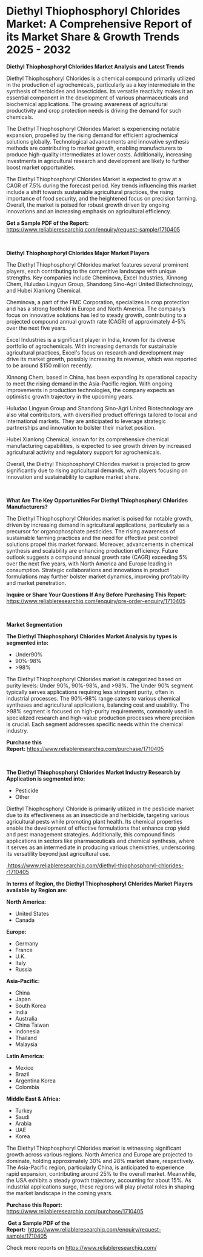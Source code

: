 <p><h1>Diethyl Thiophosphoryl Chlorides Market: A Comprehensive Report of its Market Share & Growth Trends 2025 - 2032</h1></p><p><strong>Diethyl Thiophosphoryl Chlorides Market Analysis and Latest Trends</strong></p>
<p><p>Diethyl Thiophosphoryl Chlorides is a chemical compound primarily utilized in the production of agrochemicals, particularly as a key intermediate in the synthesis of herbicides and insecticides. Its versatile reactivity makes it an essential component in the development of various pharmaceuticals and biochemical applications. The growing awareness of agricultural productivity and crop protection needs is driving the demand for such chemicals.</p><p>The Diethyl Thiophosphoryl Chlorides Market is experiencing notable expansion, propelled by the rising demand for efficient agrochemical solutions globally. Technological advancements and innovative synthesis methods are contributing to market growth, enabling manufacturers to produce high-quality intermediates at lower costs. Additionally, increasing investments in agricultural research and development are likely to further boost market opportunities.</p><p>The Diethyl Thiophosphoryl Chlorides Market is expected to grow at a CAGR of 7.5% during the forecast period. Key trends influencing this market include a shift towards sustainable agricultural practices, the rising importance of food security, and the heightened focus on precision farming. Overall, the market is poised for robust growth driven by ongoing innovations and an increasing emphasis on agricultural efficiency.</p></p>
<p><strong>Get a Sample PDF of the Report:&nbsp;</strong> <a href="https://www.reliableresearchiq.com/enquiry/request-sample/1710405?utm_campaign=2456&utm_medium=2&utm_source=Github&utm_content=ia&utm_term=27032025&utm_id=diethyl-thiophosphoryl-chlorides">https://www.reliableresearchiq.com/enquiry/request-sample/1710405</a></p>
<p>&nbsp;</p>
<p><strong>Diethyl Thiophosphoryl Chlorides Major Market Players</strong></p>
<p><p>The Diethyl Thiophosphoryl Chlorides market features several prominent players, each contributing to the competitive landscape with unique strengths. Key companies include Cheminova, Excel Industries, Xinnong Chem, Huludao Lingyun Group, Shandong Sino-Agri United Biotechnology, and Hubei Xianlong Chemical.</p><p>Cheminova, a part of the FMC Corporation, specializes in crop protection and has a strong foothold in Europe and North America. The company’s focus on innovative solutions has led to steady growth, contributing to a projected compound annual growth rate (CAGR) of approximately 4-5% over the next five years. </p><p>Excel Industries is a significant player in India, known for its diverse portfolio of agrochemicals. With increasing demands for sustainable agricultural practices, Excel's focus on research and development may drive its market growth, possibly increasing its revenue, which was reported to be around $150 million recently.</p><p>Xinnong Chem, based in China, has been expanding its operational capacity to meet the rising demand in the Asia-Pacific region. With ongoing improvements in production technologies, the company expects an optimistic growth trajectory in the upcoming years.</p><p>Huludao Lingyun Group and Shandong Sino-Agri United Biotechnology are also vital contributors, with diversified product offerings tailored to local and international markets. They are anticipated to leverage strategic partnerships and innovation to bolster their market position.</p><p>Hubei Xianlong Chemical, known for its comprehensive chemical manufacturing capabilities, is expected to see growth driven by increased agricultural activity and regulatory support for agrochemicals.</p><p>Overall, the Diethyl Thiophosphoryl Chlorides market is projected to grow significantly due to rising agricultural demands, with players focusing on innovation and sustainability to capture market share.</p></p>
<p>&nbsp;</p>
<p><strong>What Are The Key Opportunities For Diethyl Thiophosphoryl Chlorides Manufacturers?</strong></p>
<p><p>The Diethyl Thiophosphoryl Chlorides market is poised for notable growth, driven by increasing demand in agricultural applications, particularly as a precursor for organophosphate pesticides. The rising awareness of sustainable farming practices and the need for effective pest control solutions propel this market forward. Moreover, advancements in chemical synthesis and scalability are enhancing production efficiency. Future outlook suggests a compound annual growth rate (CAGR) exceeding 5% over the next five years, with North America and Europe leading in consumption. Strategic collaborations and innovations in product formulations may further bolster market dynamics, improving profitability and market penetration.</p></p>
<p><strong>Inquire or Share Your Questions If Any Before Purchasing This Report:</strong> <a href="https://www.reliableresearchiq.com/enquiry/pre-order-enquiry/1710405?utm_campaign=2456&utm_medium=2&utm_source=Github&utm_content=ia&utm_term=27032025&utm_id=diethyl-thiophosphoryl-chlorides">https://www.reliableresearchiq.com/enquiry/pre-order-enquiry/1710405</a></p>
<p>&nbsp;</p>
<p><strong>Market Segmentation</strong></p>
<p><strong>The Diethyl Thiophosphoryl Chlorides Market Analysis by types is segmented into:</strong></p>
<p><ul><li>Under90%</li><li>90%-98%</li><li>>98%</li></ul></p>
<p><p>The Diethyl Thiophosphoryl Chlorides market is categorized based on purity levels: Under 90%, 90%-98%, and >98%. The Under 90% segment typically serves applications requiring less stringent purity, often in industrial processes. The 90%-98% range caters to various chemical syntheses and agricultural applications, balancing cost and usability. The >98% segment is focused on high-purity requirements, commonly used in specialized research and high-value production processes where precision is crucial. Each segment addresses specific needs within the chemical industry.</p></p>
<p><strong>Purchase this Report:&nbsp;</strong><a href="https://www.reliableresearchiq.com/purchase/1710405?utm_campaign=2456&utm_medium=2&utm_source=Github&utm_content=ia&utm_term=27032025&utm_id=diethyl-thiophosphoryl-chlorides">https://www.reliableresearchiq.com/purchase/1710405</a></p>
<p>&nbsp;</p>
<p><strong>The Diethyl Thiophosphoryl Chlorides Market Industry Research by Application is segmented into:</strong></p>
<p><ul><li>Pesticide</li><li>Other</li></ul></p>
<p><p>Diethyl Thiophosphoryl Chloride is primarily utilized in the pesticide market due to its effectiveness as an insecticide and herbicide, targeting various agricultural pests while promoting plant health. Its chemical properties enable the development of effective formulations that enhance crop yield and pest management strategies. Additionally, this compound finds applications in sectors like pharmaceuticals and chemical synthesis, where it serves as an intermediate in producing various chemistries, underscoring its versatility beyond just agricultural use.</p></p>
<p><a href="https://www.reliableresearchiq.com/diethyl-thiophosphoryl-chlorides-r1710405?utm_campaign=2456&utm_medium=2&utm_source=Github&utm_content=ia&utm_term=27032025&utm_id=diethyl-thiophosphoryl-chlorides">&nbsp;https://www.reliableresearchiq.com/diethyl-thiophosphoryl-chlorides-r1710405</a></p>
<p><strong>In terms of Region, the Diethyl Thiophosphoryl Chlorides Market Players available by Region are:</strong></p>
<p>
    <p> <strong> North America: </strong>
        <ul>
            <li>United States</li>
            <li>Canada</li>
        </ul>
        </p> 
    <p> <strong> Europe: </strong>
        <ul>
            <li>Germany</li>
            <li>France</li>
            <li>U.K.</li>
            <li>Italy</li>
            <li>Russia</li>
        </ul>
        </p> 
    <p> <strong> Asia-Pacific: </strong>
        <ul>
            <li>China</li>
            <li>Japan</li>
            <li>South Korea</li>
            <li>India</li>
            <li>Australia</li>
            <li>China Taiwan</li>
            <li>Indonesia</li>
            <li>Thailand</li>
            <li>Malaysia</li>
        </ul>
        </p> 
    <p> <strong> Latin America: </strong>
        <ul>
            <li>Mexico</li>
            <li>Brazil</li>
            <li>Argentina Korea</li>
            <li>Colombia</li>
        </ul>
        </p> 
    <p> <strong> Middle East & Africa: </strong>
        <ul>
            <li>Turkey</li>
            <li>Saudi</li>
            <li>Arabia</li>
            <li>UAE</li>
            <li>Korea</li>
        </ul>
    </p>
    </p>
<p><p>The Diethyl Thiophosphoryl Chlorides market is witnessing significant growth across various regions. North America and Europe are projected to dominate, holding approximately 30% and 28% market share, respectively. The Asia-Pacific region, particularly China, is anticipated to experience rapid expansion, contributing around 25% to the overall market. Meanwhile, the USA exhibits a steady growth trajectory, accounting for about 15%. As industrial applications surge, these regions will play pivotal roles in shaping the market landscape in the coming years.</p></p>
<p><strong>Purchase this Report: </strong><a href="https://www.reliableresearchiq.com/purchase/1710405?utm_campaign=2456&utm_medium=2&utm_source=Github&utm_content=ia&utm_term=27032025&utm_id=diethyl-thiophosphoryl-chlorides">https://www.reliableresearchiq.com/purchase/1710405</a></p>
<p>&nbsp;<strong>Get a Sample PDF of the Report:&nbsp;&nbsp;</strong><a href="https://www.reliableresearchiq.com/enquiry/request-sample/1710405?utm_campaign=2456&utm_medium=2&utm_source=Github&utm_content=ia&utm_term=27032025&utm_id=diethyl-thiophosphoryl-chlorides">https://www.reliableresearchiq.com/enquiry/request-sample/1710405</a></p>
<p><strong></strong></p>
<p>Check more reports on <a href="https://www.reliableresearchiq.com/?utm_campaign=2456&utm_medium=2&utm_source=Github&utm_content=ia&utm_term=27032025&utm_id=diethyl-thiophosphoryl-chlorides">https://www.reliableresearchiq.com/</a></p>